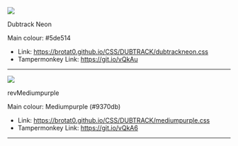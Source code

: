 ![](http://i.imgur.com/KVpnNDR.png)

Dubtrack Neon

Main colour: #5de514

* Link: https://brotat0.github.io/CSS/DUBTRACK/dubtrackneon.css
* Tampermonkey Link: https://git.io/vQkAu
***


![](http://i.imgur.com/Wbn0OlR.png)

revMediumpurple

Main colour: Mediumpurple (#9370db)

* Link: https://brotat0.github.io/CSS/DUBTRACK/mediumpurple.css
* Tampermonkey Link: https://git.io/vQkA6
***
